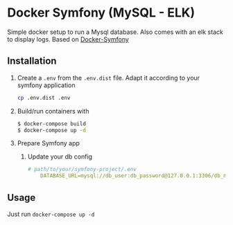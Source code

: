 # Docker Symfony (MySQL - ELK)

Simple docker setup to run a Mysql database. Also comes with an elk stack to display logs.
Based on [Docker-Symfony](https://github.com/maxpou/docker-symfony)

## Installation

1. Create a `.env` from the `.env.dist` file. Adapt it according to your symfony application

    ```bash
    cp .env.dist .env
    ```


2. Build/run containers with

    ```bash
    $ docker-compose build
    $ docker-compose up -d
    ```

3. Prepare Symfony app
    1. Update your db config

        ```yml
        # path/to/your/symfony-project/.env
            DATABASE_URL=mysql://db_user:db_password@127.0.0.1:3306/db_name
        ```

## Usage

Just run `docker-compose up -d`
